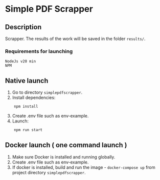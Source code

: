# Simple PDF Scrapper

## Description

Scrapper. The results of the work will be saved in the folder `results/`.

### Requirements for launching

    NodeJs v20 min 
    NPM

## Native launch 

1. Go to directory `simplepdfscrapper`.
2. Install dependencies:
 
```bash
    npm install
```

3. Create .env file such as env-example.  
4. Launch:

```bash
    npm run start
```

## Docker launch ( one command launch )

1. Make sure Docker is installed and running globally.
2. Create .env file such as env-example.  
3. If docker is installed, build and run the image - `docker-compose up` from project directory `simplepdfscrapper`.
